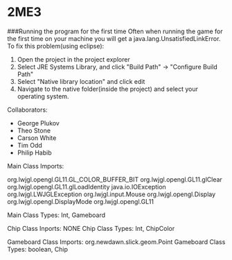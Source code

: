 # 2ME3

###Running the program for the first time
Often when running the game for the first time on your machine you will get a java.lang.UnsatisfiedLinkError. To fix this problem(using eclipse):
1) Open the project in the project explorer
2) Select JRE Systems Library, and click "Build Path" -> "Configure Build Path"
3) Select "Native library location" and click edit 
4) Navigate to the native folder(inside the project) and select your operating system. 



Collaborators:
  - George Plukov
  - Theo Stone
  - Carson White
  - Tim Odd
  - Philip Habib



Main Class Imports:

org.lwjgl.opengl.GL11.GL_COLOR_BUFFER_BIT
org.lwjgl.opengl.GL11.glClear
org.lwjgl.opengl.GL11.glLoadIdentity
java.io.IOException
org.lwjgl.LWJGLException
org.lwjgl.input.Mouse
org.lwjgl.opengl.Display
org.lwjgl.opengl.DisplayMode
org.lwjgl.opengl.GL11

Main Class Types: Int, Gameboard

Chip Class Inports: NONE
Chip Class Types: Int, ChipColor

Gameboard Class Imports: org.newdawn.slick.geom.Point
Gameboard Class Types: boolean, Chip



